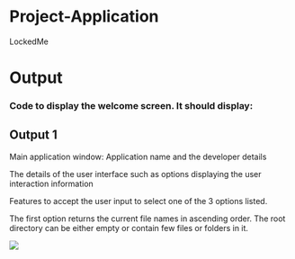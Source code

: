 # Project-Application
LockedMe
<h1>Output</h1>
<h3>Code to display the welcome screen. It should display:</h3>
<h2>Output 1</h2>
<p>Main application window: Application name and the developer details</p>
<p>The details of the user interface such as options displaying the user interaction information</p>
<p>Features to accept the user input to select one of the 3 options listed.</p>
<p>The first option returns the current file names in ascending order. The root directory can be either empty or contain few files or folders in it.</p>
<img src="1.PNG">
